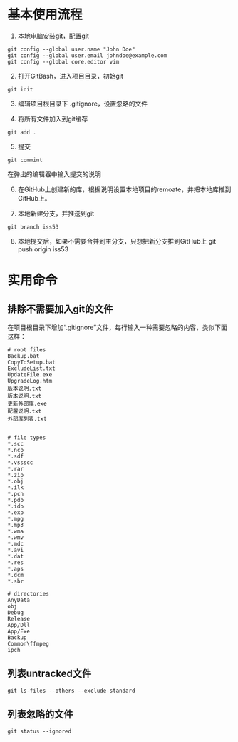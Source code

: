 # 基本使用流程

1. 本地电脑安装git，配置git  
```
git config --global user.name "John Doe"   
git config --global user.email johndoe@example.com   
git config --global core.editor vim
```

2. 打开GitBash，进入项目目录，初始git  
```
git init  
```

3. 编辑项目根目录下 .gitignore，设置忽略的文件  
  
4. 将所有文件加入到git缓存  
```
git add .   
```

5. 提交   
```
git commint  
```  
在弹出的编辑器中输入提交的说明  

6. 在GitHub上创建新的库，根据说明设置本地项目的remoate，并把本地库推到GitHub上。  
  
7. 本地新建分支，并推送到git  
```
git branch iss53 
```

8. 本地提交后，如果不需要合并到主分支，只想把新分支推到GitHub上 git push origin iss53  

# 实用命令
## 排除不需要加入git的文件
在项目根目录下增加“.gitignore”文件，每行输入一种需要忽略的内容，类似下面这样：
```
# root files
Backup.bat
CopyToSetup.bat
ExcludeList.txt
UpdateFile.exe
UpgradeLog.htm
版本说明.txt
版本说明.txt
更新外部库.exe
配置说明.txt
外部库列表.txt


# file types
*.scc
*.ncb
*.sdf
*.vssscc
*.rar
*.zip
*.obj
*.ilk
*.pch
*.pdb
*.idb
*.exp
*.mpg
*.mp3
*.wma
*.wmv
*.mdc
*.avi
*.dat
*.res
*.aps
*.dcm
*.sbr

# directories
AnyData
obj
Debug
Release
App/Dll
App/Exe
Backup
Common\ffmpeg
ipch

```
## 列表untracked文件
```
git ls-files --others --exclude-standard
```
## 列表忽略的文件
```
git status --ignored
```
